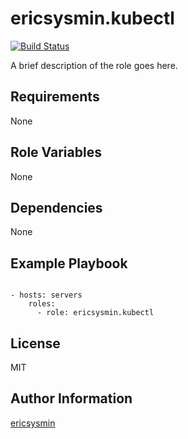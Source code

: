 # ericsysmin.kubectl

[![Build Status](https://travis-ci.org/ericsysmin/ansible-role-kubectl.svg?branch=master)](https://travis-ci.org/ericsysmin/ansible-role-kubectl)

A brief description of the role goes here.

## Requirements

None

## Role Variables

None

## Dependencies

None

## Example Playbook

```

- hosts: servers
    roles:
      - role: ericsysmin.kubectl
```

## License

MIT

## Author Information

[ericsysmin](https://ericsysmin.com)
